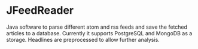 # JFeedReader

Java software to parse different atom and rss feeds and save the fetched articles to a database. Currently it supports
 PostgreSQL and MongoDB as a storage. Headlines are preprocessed to allow further analysis.
